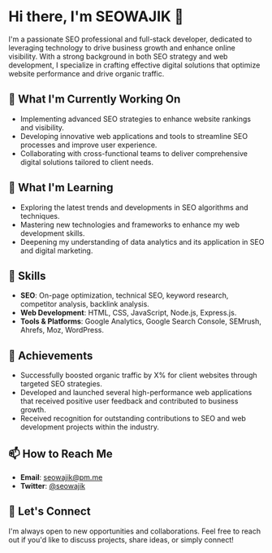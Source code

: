 # Hi there, I'm SEOWAJIK 👋

I'm a passionate SEO professional and full-stack developer, dedicated to leveraging technology to drive business growth and enhance online visibility. With a strong background in both SEO strategy and web development, I specialize in crafting effective digital solutions that optimize website performance and drive organic traffic.

## 🔭 What I'm Currently Working On

- Implementing advanced SEO strategies to enhance website rankings and visibility.
- Developing innovative web applications and tools to streamline SEO processes and improve user experience.
- Collaborating with cross-functional teams to deliver comprehensive digital solutions tailored to client needs.

## 🌱 What I'm Learning

- Exploring the latest trends and developments in SEO algorithms and techniques.
- Mastering new technologies and frameworks to enhance my web development skills.
- Deepening my understanding of data analytics and its application in SEO and digital marketing.

## 💼 Skills

- **SEO**: On-page optimization, technical SEO, keyword research, competitor analysis, backlink analysis.
- **Web Development**: HTML, CSS, JavaScript, Node.js, Express.js.
- **Tools & Platforms**: Google Analytics, Google Search Console, SEMrush, Ahrefs, Moz, WordPress.

## 🚀 Achievements

- Successfully boosted organic traffic by X% for client websites through targeted SEO strategies.
- Developed and launched several high-performance web applications that received positive user feedback and contributed to business growth.
- Received recognition for outstanding contributions to SEO and web development projects within the industry.

## 📫 How to Reach Me

- **Email**: [seowajik@pm.me](mailto:seowajik@pm.me)
- **Twitter**: [@seowajik](https://twitter.com/seowajik)

## 🤝 Let's Connect

I'm always open to new opportunities and collaborations. Feel free to reach out if you'd like to discuss projects, share ideas, or simply connect!
